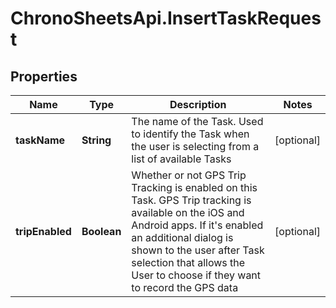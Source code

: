 # ChronoSheetsApi.InsertTaskRequest

## Properties

Name | Type | Description | Notes
------------ | ------------- | ------------- | -------------
**taskName** | **String** | The name of the Task.  Used to identify the Task when the user is selecting from a list of available Tasks | [optional] 
**tripEnabled** | **Boolean** | Whether or not GPS Trip Tracking is enabled on this Task.  GPS Trip tracking is available on the iOS and Android apps.  If it&#39;s enabled an additional dialog is shown to the user after Task selection that allows the User to choose if they want to record the GPS data | [optional] 


